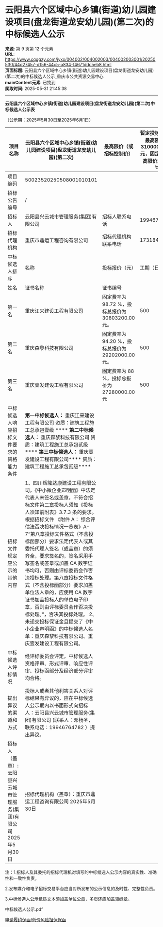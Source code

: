 # 云阳县六个区域中心乡镇(街道)幼儿园建设项目(盘龙街道龙安幼儿园)(第二次)的中标候选人公示

**来源**: 第 9 页第 12 个元素  
**URL**: https://www.cqggzy.com/jyxx/004002/004002003/004002003001/20250530/44d27457-d156-44c5-a834-f4671ddc5eb8.html  
**页面标题**: 云阳县六个区域中心乡镇(街道)幼儿园建设项目(盘龙街道龙安幼儿园)(第二次)的中标候选人公示_重庆市公共资源交易中心  
**mainContent元素**: 已找到  
**爬取时间**: 2025-05-31 21:45:38

---

**云阳县六个区域中心乡镇(街道)幼儿园建设项目(盘龙街道龙安幼儿园)(第二次)****中标候选人公示表******

（公示期：2025年5月30日至2025年6月1日）

项目名称 |  云阳县六个区域中心乡镇(街道)幼儿园建设项目(盘龙街道龙安幼儿园)(第二次) |  最高限价（或招标控制价） |  暂定投标总报价最高限价为 31000000.00 元，固定费率最高限价为100 %   
---|---|---|---  
项目编码 |  50023520250508001010101  
招标公告编号 |  /  
招标人 |  云阳县兴云城市管理服务(集团)有限公司 |  招标人联系电话 |  19946764782   
招标代理机构 |  重庆市鼎运工程咨询有限公司 |  招标代理机构联系电话 |  17318400932  
中标候选人排序 |  名称 |  投标报价（元） |  工期（日历天） |  质量要求 |  拟任项目经理  
姓名 |  证书名称 |  证书编号  
第一名 |  重庆江来建设工程有限公司 |  固定费率为 98.72 %，投标总报价为30603200.00 元。 |  500 |  符合强制性质量标准，符合国家和重庆市现行有关施工质量验收规范要求，并达到合格标准。 |  涂吉 |  二级建造师注册证书 |  渝 2502023 2024010 26  
第二名 |  重庆森黎科技有限公司 |  固定费率为 94.20 %，投标总报价为29202000.00 元。 |  500 |  符合强制性质量标准，符合国家和重庆市现行有关施工质量验收规范要求，并达到合格标准。 |  陈池燕 |  二级建造师注册证书 |  渝 2502023202303705  
第三名 |  重庆壹发建设工程有限公司 |  固定费率为 88 %，投标总报价为 27280000.00元 |  500 |  符合强制性质量标准，符合国家和重庆市现行有关施工质量验收规范要求，并达到合格标准。 |  陈晓蓉 |  二级建造师注册证书 |  渝2502011201202930  
中标候选人响应招标文件要求的资格能力条件 |  **第一中标候选人：** 重庆江来建设工程有限公司 资质：建筑工程施工总承包壹级 **** **第二中标候选人：** 重庆森黎科技有限公司 资质：建筑工程施工总承包贰级 **** **第三中标候选人：** 重庆壹发建设工程有限公司**** 资质：建筑工程施工总承包贰级****  
招标文件规定应公示的其他内容 |  1、四川辉隆达康建设工程有限公司，《中小微企业声明函》中法定代表人未签名或盖章，不符合招标文件第二章投标人须知《投标人须知前附表》3.7.3 条的要求。 根据招标文件 《附件 A： 综合评估法否决投标情况一览表》A-7“第八章投标文件格式（不含投标函部分）要求法定代表人或其委托代理人签名（或盖章）的须齐全，要求签名的，签名采用手写签名或签章或加盖 CA 数字证书均可，否则由评标委员会作否决投标处理。第八章投标文件格式（不含投标函部分）要求加盖单位法人章的，应使用 CA 数字证书加盖投标人的单位电子印章，否则由评标委员会作否决投标处理。”，否决其投标处理。 2、未递交投标保证金且提交了《中小企业声明函》的中标候选人名单：重庆森黎科技有限公司、重庆壹发建设工程有限公司。  
中标候选人评标情况 |  经评标委员会评定，中标候选人资格评审、形式评审、响应性评审、投标函部分及经济部分评审均合格。  
提出异议的渠道和方式 |  投标人或者其他利害关系人对评标结果有异议的，应在中标候选人公示期内以书面形式向招标人：云阳县兴云城市管理服务(集团)有限公司 (联系人：邓杨圣，联系电话：19946764782 ）提出异议。  
招标人（盖章）:云阳县兴云城市管理服务(集团)有限公司  2025年5月30日 |  招标代理机构（盖章）：重庆市鼎运工程咨询有限公司 2025年5月30日  
  
注：1.招标人及其委托的招标代理机对填写的中标候选人公示内容的真实性、准确性和一致性负责。

2.发布媒介和电子招标交易平台应当对所发布的公示信息的及时性、完整性负责。

3.中标候选人公示纸质文本须加盖单位公章，多页还应加盖骑缝章。

  
  
  
中标候选人公示.pdf    
  
[ 申请履约保函/低价风险担保保函 ](https://jrfw.jszx.cqggzy.com/financeplatform/index.html)

